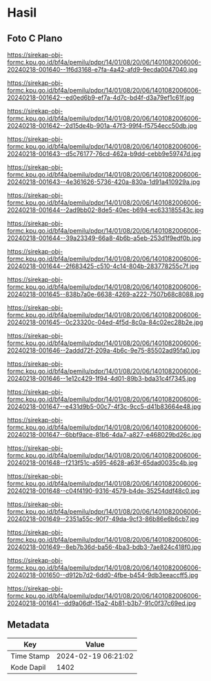 # Hasil

## Foto C Plano

https://sirekap-obj-formc.kpu.go.id/bf4a/pemilu/pdpr/14/01/08/20/06/1401082006006-20240218-001640--1f6d3168-e7fa-4a42-afd9-9ecda0047040.jpg

https://sirekap-obj-formc.kpu.go.id/bf4a/pemilu/pdpr/14/01/08/20/06/1401082006006-20240218-001642--ed0ed6b9-ef7a-4d7c-bd4f-d3a79ef1c61f.jpg

https://sirekap-obj-formc.kpu.go.id/bf4a/pemilu/pdpr/14/01/08/20/06/1401082006006-20240218-001642--2d15de4b-901a-47f3-99f4-f5754ecc50db.jpg

https://sirekap-obj-formc.kpu.go.id/bf4a/pemilu/pdpr/14/01/08/20/06/1401082006006-20240218-001643--d5c76177-76cd-462a-b9dd-cebb9e59747d.jpg

https://sirekap-obj-formc.kpu.go.id/bf4a/pemilu/pdpr/14/01/08/20/06/1401082006006-20240218-001643--4e361626-5736-420a-830a-1d91a410929a.jpg

https://sirekap-obj-formc.kpu.go.id/bf4a/pemilu/pdpr/14/01/08/20/06/1401082006006-20240218-001644--2ad9bb02-8de5-40ec-b694-ec633185543c.jpg

https://sirekap-obj-formc.kpu.go.id/bf4a/pemilu/pdpr/14/01/08/20/06/1401082006006-20240218-001644--39a23349-66a8-4b6b-a5eb-253d1f9edf0b.jpg

https://sirekap-obj-formc.kpu.go.id/bf4a/pemilu/pdpr/14/01/08/20/06/1401082006006-20240218-001644--2f683425-c510-4c14-804b-283778255c7f.jpg

https://sirekap-obj-formc.kpu.go.id/bf4a/pemilu/pdpr/14/01/08/20/06/1401082006006-20240218-001645--838b7a0e-6638-4269-a222-7507b68c8088.jpg

https://sirekap-obj-formc.kpu.go.id/bf4a/pemilu/pdpr/14/01/08/20/06/1401082006006-20240218-001645--0c23320c-04ed-4f5d-8c0a-84c02ec28b2e.jpg

https://sirekap-obj-formc.kpu.go.id/bf4a/pemilu/pdpr/14/01/08/20/06/1401082006006-20240218-001646--2addd72f-209a-4b6c-9e75-85502ad95fa0.jpg

https://sirekap-obj-formc.kpu.go.id/bf4a/pemilu/pdpr/14/01/08/20/06/1401082006006-20240218-001646--1e12c429-1f94-4d01-89b3-bda31c4f7345.jpg

https://sirekap-obj-formc.kpu.go.id/bf4a/pemilu/pdpr/14/01/08/20/06/1401082006006-20240218-001647--e431d9b5-00c7-4f3c-9cc5-d41b83664e48.jpg

https://sirekap-obj-formc.kpu.go.id/bf4a/pemilu/pdpr/14/01/08/20/06/1401082006006-20240218-001647--6bbf9ace-81b6-4da7-a827-e468029bd26c.jpg

https://sirekap-obj-formc.kpu.go.id/bf4a/pemilu/pdpr/14/01/08/20/06/1401082006006-20240218-001648--f213f51c-a595-4628-a63f-65dad0035c4b.jpg

https://sirekap-obj-formc.kpu.go.id/bf4a/pemilu/pdpr/14/01/08/20/06/1401082006006-20240218-001648--c04f4190-9316-4579-b4de-35254ddf48c0.jpg

https://sirekap-obj-formc.kpu.go.id/bf4a/pemilu/pdpr/14/01/08/20/06/1401082006006-20240218-001649--2351a55c-90f7-49da-9cf3-86b86e6b6cb7.jpg

https://sirekap-obj-formc.kpu.go.id/bf4a/pemilu/pdpr/14/01/08/20/06/1401082006006-20240218-001649--8eb7b36d-ba56-4ba3-bdb3-7ae824c418f0.jpg

https://sirekap-obj-formc.kpu.go.id/bf4a/pemilu/pdpr/14/01/08/20/06/1401082006006-20240218-001650--d912b7d2-6dd0-4fbe-b454-9db3eeaccff5.jpg

https://sirekap-obj-formc.kpu.go.id/bf4a/pemilu/pdpr/14/01/08/20/06/1401082006006-20240218-001641--dd9a06df-15a2-4b81-b3b7-91c0f37c69ed.jpg


## Metadata

| Key        | Value               |
| ---------- | ------------------- |
| Time Stamp | 2024-02-19 06:21:02 |
| Kode Dapil | 1402                |



